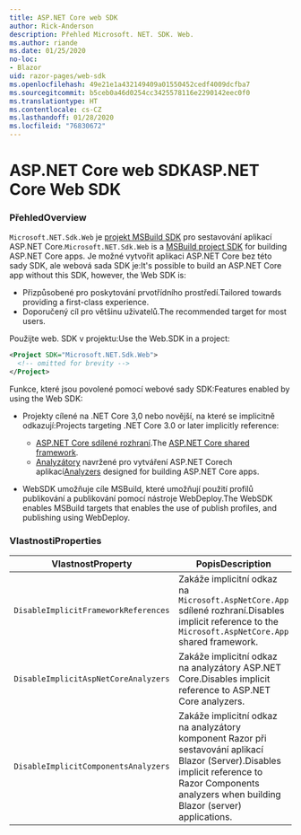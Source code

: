 ```yaml
---
title: ASP.NET Core web SDK
author: Rick-Anderson
description: Přehled Microsoft. NET. SDK. Web.
ms.author: riande
ms.date: 01/25/2020
no-loc:
- Blazor
uid: razor-pages/web-sdk
ms.openlocfilehash: 49e21e1a432149409a01550452cedf4009dcfba7
ms.sourcegitcommit: b5ceb0a46d0254cc3425578116e2290142eec0f0
ms.translationtype: HT
ms.contentlocale: cs-CZ
ms.lasthandoff: 01/28/2020
ms.locfileid: "76830672"
---
```

# <a name="aspnet-core-web-sdk"></a><span data-ttu-id="ae02b-103">ASP.NET Core web SDK</span><span class="sxs-lookup"><span data-stu-id="ae02b-103">ASP.NET Core Web SDK</span></span>

### <a name="overview"></a><span data-ttu-id="ae02b-104">Přehled</span><span class="sxs-lookup"><span data-stu-id="ae02b-104">Overview</span></span>

<span data-ttu-id="ae02b-105">`Microsoft.NET.Sdk.Web` je [projekt MSBuild SDK](https://docs.microsoft.com/visualstudio/msbuild/how-to-use-project-sdk) pro sestavování aplikací ASP.NET Core.</span><span class="sxs-lookup"><span data-stu-id="ae02b-105">`Microsoft.NET.Sdk.Web` is a [MSBuild project SDK](https://docs.microsoft.com/visualstudio/msbuild/how-to-use-project-sdk) for building ASP.NET Core apps.</span></span> <span data-ttu-id="ae02b-106">Je možné vytvořit aplikaci ASP.NET Core bez této sady SDK, ale webová sada SDK je:</span><span class="sxs-lookup"><span data-stu-id="ae02b-106">It's possible to build an ASP.NET Core app without this SDK, however, the Web SDK is:</span></span>

* <span data-ttu-id="ae02b-107">Přizpůsobené pro poskytování prvotřídního prostředí.</span><span class="sxs-lookup"><span data-stu-id="ae02b-107">Tailored towards providing a first-class experience.</span></span>
* <span data-ttu-id="ae02b-108">Doporučený cíl pro většinu uživatelů.</span><span class="sxs-lookup"><span data-stu-id="ae02b-108">The recommended target for most users.</span></span>

<span data-ttu-id="ae02b-109">Použijte web. SDK v projektu:</span><span class="sxs-lookup"><span data-stu-id="ae02b-109">Use the Web.SDK in a project:</span></span>

  ```xml
  <Project SDK="Microsoft.NET.Sdk.Web">
    <!-- omitted for brevity -->
  </Project>
  ```

<span data-ttu-id="ae02b-110">Funkce, které jsou povolené pomocí webové sady SDK:</span><span class="sxs-lookup"><span data-stu-id="ae02b-110">Features enabled by using the Web SDK:</span></span>

* <span data-ttu-id="ae02b-111">Projekty cílené na .NET Core 3,0 nebo novější, na které se implicitně odkazují:</span><span class="sxs-lookup"><span data-stu-id="ae02b-111">Projects targeting .NET Core 3.0 or later implicitly reference:</span></span>

  * <span data-ttu-id="ae02b-112">[ASP.NET Core sdílené rozhraní](xref:fundamentals/metapackage-app).</span><span class="sxs-lookup"><span data-stu-id="ae02b-112">The [ASP.NET Core shared framework](xref:fundamentals/metapackage-app).</span></span>
  * <span data-ttu-id="ae02b-113">[Analyzátory](/visualstudio/extensibility/getting-started-with-roslyn-analyzers) navržené pro vytváření ASP.NET Corech aplikací</span><span class="sxs-lookup"><span data-stu-id="ae02b-113">[Analyzers](/visualstudio/extensibility/getting-started-with-roslyn-analyzers) designed for building ASP.NET Core apps.</span></span>
* <span data-ttu-id="ae02b-114">WebSDK umožňuje cíle MSBuild, které umožňují použití profilů publikování a publikování pomocí nástroje WebDeploy.</span><span class="sxs-lookup"><span data-stu-id="ae02b-114">The WebSDK enables MSBuild targets that enables the use of publish profiles, and publishing using WebDeploy.</span></span>

### <a name="properties"></a><span data-ttu-id="ae02b-115">Vlastnosti</span><span class="sxs-lookup"><span data-stu-id="ae02b-115">Properties</span></span>

| <span data-ttu-id="ae02b-116">Vlastnost</span><span class="sxs-lookup"><span data-stu-id="ae02b-116">Property</span></span> | <span data-ttu-id="ae02b-117">Popis</span><span class="sxs-lookup"><span data-stu-id="ae02b-117">Description</span></span> |
| -------- | ----------- |
| `DisableImplicitFrameworkReferences` | <span data-ttu-id="ae02b-118">Zakáže implicitní odkaz na `Microsoft.AspNetCore.App` sdílené rozhraní.</span><span class="sxs-lookup"><span data-stu-id="ae02b-118">Disables implicit reference to the `Microsoft.AspNetCore.App` shared framework.</span></span> |
| `DisableImplicitAspNetCoreAnalyzers` | <span data-ttu-id="ae02b-119">Zakáže implicitní odkaz na analyzátory ASP.NET Core.</span><span class="sxs-lookup"><span data-stu-id="ae02b-119">Disables implicit reference to ASP.NET Core analyzers.</span></span> |
| `DisableImplicitComponentsAnalyzers` | <span data-ttu-id="ae02b-120">Zakáže implicitní odkaz na analyzátory komponent Razor při sestavování aplikací Blazor (Server).</span><span class="sxs-lookup"><span data-stu-id="ae02b-120">Disables implicit reference to Razor Components analyzers when building Blazor (server) applications.</span></span> |

